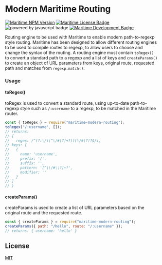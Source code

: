 # Modern Maritime Routing

[![Maritime NPM Version](https://img.shields.io/npm/v/maritime-modern-routing?color=blue)](https://npmjs.org/package/maritime-modern-routing)
[![Maritime License Badge](https://img.shields.io/badge/license-MIT-blue)](LICENSE)
![powered by javascript badge](https://img.shields.io/badge/powered%20by-javascript-red)
[![Maritime Development Badge](https://img.shields.io/badge/engine%20for-maritime-brightgreen)](https://github.com/t0mgithub/maritime)

Routing engine to be used with Maritime to enable modern path-to-regexp style routing. Maritime has been designed to allow different routing engines to be used to compile routes to regexp, to allow users to choose and change the syntax of the routing. A routing engine must contain `toRegex()` to convert a standard path to a regexp and a list of keys and `createParams()` to create an object of URL parameters from keys, original route, requested path and matches from `regexp.match()`.

### Usage

#### toRegex()

toRegex is used to convert a standard route, using up-to-date path-to-regexp style such as `/:username` to a regexp, to be matched in the Maritime router.

```js
const { toRegex } = require("maritime-modern-routing");
toRegex("/:username", []);
// returns:
// {
//   regex: /^(?:\/([^\/#\?]+?))[\/#\?]?$/i,
// keys: [
//   {
//     name: 'username',
//     prefix: '/',
//     suffix: '',
//     pattern: '[^\\/#\\?]+?',
//     modifier: ''
//   }
// ]
// }
```

#### createParams()

createParams is used to create a list of URL parameters based on the original route and the requested route.

```js
const { createParams } = require("maritime-modern-routing");
createParams({ path: "/hello", route: "/:username" });
// returns: { username: 'hello' }
```

## License

[MIT](LICENSE)
